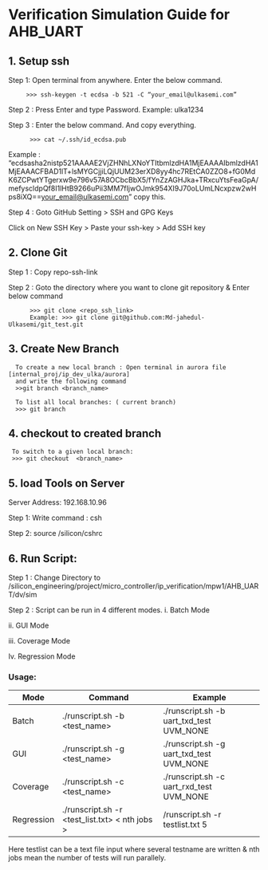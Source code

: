 # Verification Simulation Guide for AHB_UART


## 1. Setup ssh

 Step 1: Open terminal from anywhere. Enter the below command.
 
         >>> ssh-keygen -t ecdsa -b 521 -C “your_email@ulkasemi.com”
          
 Step 2 :  Press Enter and type Password. 
           Example: ulka1234
           
 Step 3 : Enter the below command. And copy everything.
 
          >>> cat ~/.ssh/id_ecdsa.pub
    
Example : 
“ecdsasha2nistp521AAAAE2VjZHNhLXNoYTItbmlzdHA1MjEAAAAIbmlzdHA1MjEAAACFBAD1lT+lsMYGCjjiLQjUUM23erXD8yy4hc7REtCA0ZZO8+fG0MdK6ZCPwtYTgerxw9e796v57A8OCbcBbX5/fYnZzAGHJka+TRxcuYtsFeaGpA/mefyscldpQf8I1lHtB9266uPii3MM7fIjwOJmk954XI9J70oLUmLNcxpzw2wHps8iXQ==your_email@ulkasemi.com”  copy this.

Step 4 : Goto GitHub Setting > SSH and GPG Keys 

Click on New SSH Key > Paste your ssh-key > Add SSH key

## 2. Clone Git

Step 1 : Copy repo-ssh-link 

Step 2 :  Goto the directory where you want to clone git repository & Enter below command

          >>> git clone <repo_ssh_link>          
          Example: >>> git clone git@github.com:Md-jahedul-Ulkasemi/git_test.git


## 3. Create New Branch
      To create a new local branch : Open terminal in aurora file [internal_proj/ip_dev_ulka/aurora]                                                   
      and write the following command
      >>git branch <branch_name>
     
      To list all local branches: ( current branch)
      >>> git branch

## 4. checkout to created branch
     To switch to a given local branch:
     >>> git checkout  <branch_name>
     
## 5. load Tools on Server

 Server Address: 192.168.10.96
 
 Step 1: Write command : csh 
 
 Step 2: source /silicon/cshrc
 
## 6. Run Script: 

Step 1 : Change Directory to /silicon_engineering/project/micro_controller/ip_verification/mpw1/AHB_UART/dv/sim

Step 2 : Script can be run in 4 different modes. 
 i.  Batch Mode
 
 ii. GUI Mode
 
 iii. Coverage Mode
 
 Iv. Regression Mode
 
### Usage:

| Mode       |          Command                               | Example | 
|------------|------------------------------------------------|---------|
| Batch      | ./runscript.sh -b <test_name> <verbosity> | ./runscript.sh -b  uart_txd_test  UVM_NONE |
| GUI        | ./runscript.sh -g <test_name> <verbosity> | ./runscript.sh -g  uart_txd_test  UVM_NONE |
| Coverage   | ./runscript.sh -c <test_name> <verbosity> | ./runscript.sh -c  uart_rxd_test  UVM_NONE |
| Regression | ./runscript.sh -r <test_list.txt>  < nth jobs > |  /runscript.sh -r testlist.txt 5 |
    
Here testlist can be a text file input where several testname are written
& nth jobs mean the number of tests will run parallely. 


